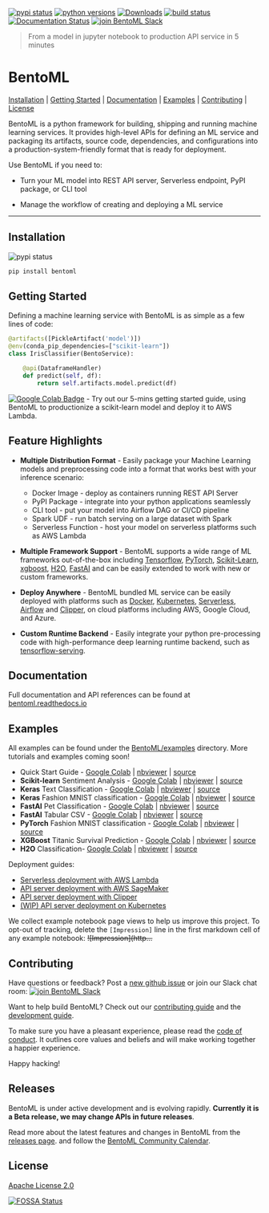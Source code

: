 [![pypi status](https://img.shields.io/pypi/v/bentoml.svg)](https://pypi.org/project/BentoML)
[![python versions](https://img.shields.io/pypi/pyversions/bentoml.svg)](https://travis-ci.org/bentoml/BentoML)
[![Downloads](https://pepy.tech/badge/bentoml)](https://pepy.tech/project/bentoml)
[![build status](https://travis-ci.org/bentoml/BentoML.svg?branch=master)](https://travis-ci.org/bentoml/BentoML)
[![Documentation Status](https://readthedocs.org/projects/bentoml/badge/?version=latest)](https://bentoml.readthedocs.io/en/latest/?badge=latest)
[![join BentoML Slack](https://badgen.net/badge/Join/BentoML%20Slack/cyan?icon=slack)](http://bit.ly/2N5IpbB)

> From a model in jupyter notebook to production API service in 5 minutes

# BentoML

[Installation](https://github.com/bentoml/BentoML#installation) | [Getting Started](https://github.com/bentoml/BentoML#getting-started) | [Documentation](http://bentoml.readthedocs.io) | [Examples](https://github.com/bentoml/BentoML#examples) | [Contributing](https://github.com/bentoml/BentoML#contributing) | [License](https://github.com/bentoml/BentoML#license)


BentoML is a python framework for building, shipping and running machine learning
services. It provides high-level APIs for defining an ML service and packaging
its artifacts, source code, dependencies, and configurations into a
production-system-friendly format that is ready for deployment.

Use BentoML if you need to:

* Turn your ML model into REST API server, Serverless endpoint, PyPI package, or CLI tool

* Manage the workflow of creating and deploying a ML service

---


## Installation

![pypi status](https://img.shields.io/pypi/v/bentoml.svg)

```python
pip install bentoml
```


## Getting Started

Defining a machine learning service with BentoML is as simple as a few lines of code:

```python
@artifacts([PickleArtifact('model')])
@env(conda_pip_dependencies=["scikit-learn"])
class IrisClassifier(BentoService):

    @api(DataframeHandler)
    def predict(self, df):
        return self.artifacts.model.predict(df)
```


[![Google Colab Badge](https://colab.research.google.com/assets/colab-badge.svg)](https://colab.research.google.com/github/bentoml/BentoML/blob/master/examples/quick-start/bentoml-quick-start-guide.ipynb) - Try out our 5-mins getting started guide, using BentoML to productionize a scikit-learn model and deploy it to AWS Lambda.


## Feature Highlights

* __Multiple Distribution Format__ - Easily package your Machine Learning models
  and preprocessing code into a format that works best with your inference scenario:
  * Docker Image - deploy as containers running REST API Server
  * PyPI Package - integrate into your python applications seamlessly
  * CLI tool - put your model into Airflow DAG or CI/CD pipeline
  * Spark UDF - run batch serving on a large dataset with Spark
  * Serverless Function - host your model on serverless platforms such as AWS Lambda

* __Multiple Framework Support__ - BentoML supports a wide range of ML frameworks
  out-of-the-box including [Tensorflow](https://github.com/tensorflow/tensorflow/),
  [PyTorch](https://github.com/pytorch/pytorch),
  [Scikit-Learn](https://github.com/scikit-learn/scikit-learn),
  [xgboost](https://github.com/dmlc/xgboost),
  [H2O](https://github.com/h2oai/h2o-3),
  [FastAI](https://github.com/fastai/fastai) and can be easily extended to work
  with new or custom frameworks.

* __Deploy Anywhere__ - BentoML bundled ML service can be easily deployed with
  platforms such as [Docker](https://www.docker.com/),
  [Kubernetes](https://kubernetes.io/),
  [Serverless](https://github.com/serverless/serverless),
  [Airflow](https://airflow.apache.org) and [Clipper](http://clipper.ai),
  on cloud platforms including AWS, Google Cloud, and Azure.

* __Custom Runtime Backend__ - Easily integrate your python pre-processing code with
  high-performance deep learning runtime backend, such as
  [tensorflow-serving](https://github.com/tensorflow/serving).


## Documentation

Full documentation and API references can be found at [bentoml.readthedocs.io](http://bentoml.readthedocs.io)


## Examples

All examples can be found under the
[BentoML/examples](https://github.com/bentoml/BentoML/tree/master/examples)
directory. More tutorials and examples coming soon!


- Quick Start Guide - [Google Colab](https://colab.research.google.com/github/bentoml/BentoML/blob/master/examples/quick-start/bentoml-quick-start-guide.ipynb) | [nbviewer](https://nbviewer.jupyter.org/github/bentoml/BentoML/blob/master/examples/quick-start/bentoml-quick-start-guide.ipynb) | [source](https://github.com/bentoml/BentoML/blob/master/examples/quick-start/bentoml-quick-start-guide.ipynb)
- **Scikit-learn** Sentiment Analysis - [Google Colab](https://colab.research.google.com/github/bentoml/BentoML/blob/master/examples/sklearn-sentiment-clf/sklearn-sentiment-clf.ipynb) | [nbviewer](https://nbviewer.jupyter.org/github/bentoml/BentoML/blob/master/examples/sklearn-sentiment-clf/sklearn-sentiment-clf.ipynb) | [source](https://github.com/bentoml/BentoML/blob/master/examples/sklearn-sentiment-clf/sklearn-sentiment-clf.ipynb)
- **Keras** Text Classification - [Google Colab](https://colab.research.google.com/github/bentoml/BentoML/blob/master/examples/keras-text-classification/keras-text-classification.ipynb) | [nbviewer](https://nbviewer.jupyter.org/github/bentoml/BentoML/blob/master/examples/keras-text-classification/keras-text-classification.ipynb) | [source](https://github.com/bentoml/BentoML/blob/master/examples/keras-text-classification/keras-text-classification.ipynb)
- **Keras** Fashion MNIST classification - [Google Colab](https://colab.research.google.com/github/bentoml/BentoML/blob/master/examples/keras-fashion-mnist/keras-fashion-mnist-classification.ipynb) | [nbviewer](https://nbviewer.jupyter.org/github/bentoml/BentoML/blob/master/examples/keras-fashion-mnist/keras-fashion-mnist-classification.ipynb) | [source](https://github.com/bentoml/BentoML/blob/master/examples/keras-fashion-mnist/keras-fashion-mnist-classification.ipynb)
- **FastAI** Pet Classification - [Google Colab](https://colab.research.google.com/github/bentoml/gallery/blob/master/fast-ai/pet-classification/notebook.ipynb) | [nbviewer](https://nbviewer.jupyter.org/github/bentoml/gallery/blob/master/fast-ai/pet-classification/notebook.ipynb) | [source](https://github.com/bentoml/gallery/blob/master/fast-ai/pet-classification/notebook.ipynb)
- **FastAI** Tabular CSV - [Google Colab](https://colab.research.google.com/github/bentoml/gallery/blob/master/fast-ai/tabular-csv/notebook.ipynb) | [nbviewer](https://nbviewer.jupyter.org/github/bentoml/gallery/blob/master/fast-ai/tabular-csv/notebook.ipynb) | [source](https://github.com/bentoml/gallery/blob/master/fast-ai/tabular-csv/notebook.ipynb)
- **PyTorch** Fashion MNIST classification - [Google Colab](https://colab.research.google.com/github/bentoml/BentoML/blob/master/examples/pytorch-fashion-mnist/pytorch-fashion-mnist.ipynb) | [nbviewer](https://nbviewer.jupyter.org/github/bentoml/BentoML/blob/master/examples/pytorch-fashion-mnist/pytorch-fashion-mnist.ipynb) | [source](https://github.com/bentoml/BentoML/blob/master/examples/pytorch-fashion-mnist/pytorch-fashion-mnist.ipynb)
- **XGBoost** Titanic Survival Prediction - [Google Colab](https://colab.research.google.com/github/bentoml/BentoML/blob/master/examples/xgboost-predict-titanic-survival/XGBoost-titanic-survival-prediction.ipynb) | [nbviewer](https://nbviewer.jupyter.org/github/bentoml/BentoML/blob/master/examples/xgboost-predict-titanic-survival/XGBoost-titanic-survival-prediction.ipynb) | [source](https://github.com/bentoml/BentoML/blob/master/examples/xgboost-predict-titanic-survival/XGBoost-titanic-survival-prediction.ipynb)
- **H2O** Classification- [Google Colab](https://colab.research.google.com/github/bentoml/BentoML/blob/master/examples/h2o-classification/h2o-classification.ipynb) | [nbviewer](https://nbviewer.jupyter.org/github/bentoml/BentoML/blob/master/examples/h2o-classification/h2o-classification.ipynb) | [source](https://github.com/bentoml/BentoML/blob/master/examples/h2o-classification/h2o-classification.ipynb) 


Deployment guides:
- [Serverless deployment with AWS Lambda](https://github.com/bentoml/BentoML/blob/master/examples/deploy-with-serverless)
- [API server deployment with AWS SageMaker](https://github.com/bentoml/BentoML/blob/master/examples/deploy-with-sagemaker)
- [API server deployment with Clipper](https://github.com/bentoml/BentoML/blob/master/example/deploy-with-clipper/deploy-iris-classifier-to-clipper.ipynb)
- [(WIP) API server deployment on Kubernetes](https://github.com/bentoml/BentoML/tree/master/examples/deploy-with-kubernetes)


We collect example notebook page views to help us improve this project.
To opt-out of tracking, delete the `[Impression]` line in the first markdown cell of any example notebook: ~~!\[Impression\]\(http...~~


## Contributing

Have questions or feedback? Post a [new github issue](https://github.com/bentoml/BentoML/issues/new/choose)
or join our Slack chat room: [![join BentoML Slack](https://badgen.net/badge/Join/BentoML%20Slack/cyan?icon=slack)](http://bit.ly/2N5IpbB)

Want to help build BentoML? Check out our
[contributing guide](https://github.com/bentoml/BentoML/blob/master/CONTRIBUTING.md) and the
[development guide](https://github.com/bentoml/BentoML/blob/master/DEVELOPMENT.md).

To make sure you have a pleasant experience, please read the [code of conduct](https://github.com/bentoml/BentoML/blob/master/CODE_OF_CONDUCT.md).
It outlines core values and beliefs and will make working together a happier experience.

Happy hacking!

## Releases

BentoML is under active development and is evolving rapidly. **Currently it is a
Beta release, we may change APIs in future releases**.

Read more about the latest features and changes in BentoML from the [releases page](https://github.com/bentoml/BentoML/releases).
and follow the [BentoML Community Calendar](http://bit.ly/2XvUiM2).


## License

[Apache License 2.0](https://github.com/bentoml/BentoML/blob/master/LICENSE)


[![FOSSA Status](https://app.fossa.io/api/projects/git%2Bgithub.com%2Fbentoml%2FBentoML.svg?type=large)](https://app.fossa.io/projects/git%2Bgithub.com%2Fbentoml%2FBentoML?ref=badge_large)
